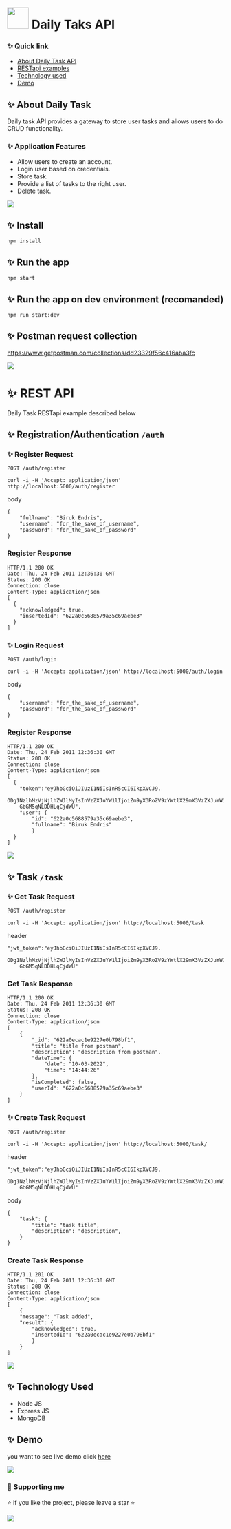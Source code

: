 # <img src="https://user-images.githubusercontent.com/57604289/155508952-574739e0-fb0d-4d9b-b5d7-2b1c8c37ef4b.png" width="50px" height="50px"> Daily Taks API

### ✨ Quick link

- [About Daily Task API](#-about-daily-task)
- [RESTapi examples](#-rest-api)
- [Technology used](#-technology-used)
- [Demo](#-demo)

<!-- - [Vision](#vision)
- [Version](#version) -->

## ✨ About Daily Task

Daily task API provides a gateway to store user tasks and allows users to do CRUD functionality.<br>

### ✨ Application Features <br>
- Allow users to create an account.
- Login user based on credentials.
- Store task.
- Provide a list of tasks to the right user.
- Delete task.


[![](https://img.shields.io/badge/back%20to%20top-%E2%86%A9-blue)](#-daily-taks-api)

## ✨ Install

```
npm install
```
## ✨ Run the app
```
npm start
```

## ✨ Run the app on dev environment (recomanded)
```
npm run start:dev
```
## ✨ Postman request collection

https://www.getpostman.com/collections/dd23329f56c416aba3fc

[![](https://img.shields.io/badge/back%20to%20top-%E2%86%A9-blue)](#-daily-taks-api)

# ✨ REST API

Daily Task RESTapi example described below 

## ✨ Registration/Authentication ```/auth``` 

### ✨ Register Request

```POST /auth/register ```
```
curl -i -H 'Accept: application/json' http://localhost:5000/auth/register
```
body
```
{
    "fullname": "Biruk Endris",
    "username": "for_the_sake_of_username",
    "password": "for_the_sake_of_password"
}
```
### Register Response
```
HTTP/1.1 200 OK
Date: Thu, 24 Feb 2011 12:36:30 GMT
Status: 200 OK
Connection: close
Content-Type: application/json
[
  {
    "acknowledged": true,
    "insertedId": "622a0c5688579a35c69aebe3"
  }
]
```

### ✨ Login Request

```POST /auth/login ```
```
curl -i -H 'Accept: application/json' http://localhost:5000/auth/login
```
body
```
{
    "username": "for_the_sake_of_username",
    "password": "for_the_sake_of_password"
}
```
### Register Response
```
HTTP/1.1 200 OK
Date: Thu, 24 Feb 2011 12:36:30 GMT
Status: 200 OK
Connection: close
Content-Type: application/json
[
  {
    "token":"eyJhbGciOiJIUzI1NiIsInR5cCI6IkpXVCJ9.
    ODg1NzlhMzVjNjlhZWJlMyIsInVzZXJuYW1lIjoiZm9yX3RoZV9zYWtlX29mX3VzZXJuYW1lIiwk1MTUxNDZ9.
    GbGM5qNLDDHLqCjdWU",
    "user": {
        "id": "622a0c5688579a35c69aebe3",
        "fullname": "Biruk Endris"
        }
  }
]
```

[![](https://img.shields.io/badge/back%20to%20top-%E2%86%A9-blue)](#-daily-taks-api)

## ✨ Task  ```/task``` 

### ✨ Get Task Request

```POST /auth/register ```
```
curl -i -H 'Accept: application/json' http://localhost:5000/task
```
header
```
"jwt_token":"eyJhbGciOiJIUzI1NiIsInR5cCI6IkpXVCJ9.
    ODg1NzlhMzVjNjlhZWJlMyIsInVzZXJuYW1lIjoiZm9yX3RoZV9zYWtlX29mX3VzZXJuYW1lIiwk1MTUxNDZ9.
    GbGM5qNLDDHLqCjdWU"
```
### Get Task Response
```
HTTP/1.1 200 OK
Date: Thu, 24 Feb 2011 12:36:30 GMT
Status: 200 OK
Connection: close
Content-Type: application/json
[
    {
        "_id": "622a0ecac1e9227e0b798bf1",
        "title": "title from postman",
        "description": "description from postman",
        "dateTime": {
            "date": "10-03-2022",
            "time": "14:44:26"
        },
        "isCompleted": false,
        "userId": "622a0c5688579a35c69aebe3"
    }
]
```
### ✨ Create Task Request

```POST /auth/register ```
```
curl -i -H 'Accept: application/json' http://localhost:5000/task/
```
header
```
"jwt_token":"eyJhbGciOiJIUzI1NiIsInR5cCI6IkpXVCJ9.
    ODg1NzlhMzVjNjlhZWJlMyIsInVzZXJuYW1lIjoiZm9yX3RoZV9zYWtlX29mX3VzZXJuYW1lIiwk1MTUxNDZ9.
    GbGM5qNLDDHLqCjdWU"
```
body
```
{
    "task": {
        "title": "task title",
        "description": "description",
    }
}
```
### Create Task Response
```
HTTP/1.1 201 OK
Date: Thu, 24 Feb 2011 12:36:30 GMT
Status: 200 OK
Connection: close
Content-Type: application/json
[
    {
    "message": "Task added",
    "result": {
        "acknowledged": true,
        "insertedId": "622a0ecac1e9227e0b798bf1"
        }
    }
]
```

[![](https://img.shields.io/badge/back%20to%20top-%E2%86%A9-blue)](#-daily-taks-api)

## ✨ Technology Used

- Node JS
- Express JS
- MongoDB

## ✨ Demo
you want to see live demo click [here](https://daily-task-api.herokuapp.com/)

[![](https://img.shields.io/badge/back%20to%20top-%E2%86%A9-blue)](#-daily-taks-api)

### 💝 Supporting me
⭐ if you like the project, please leave a star ⭐

[![](https://img.shields.io/badge/back%20to%20top-%E2%86%A9-blue)](#-daily-taks-api)
